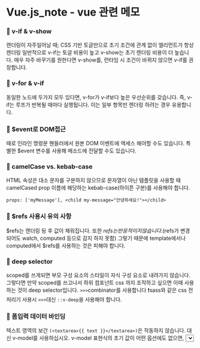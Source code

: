 # Vue.js_note - vue 관련 메모

### 🔶 v-if & v-show
렌더링이 자주일어날 때; CSS 기반 토글만으로 초기 조건에 관계 없이 엘리먼트가 항상 렌더링
일반적으로 v-if는 토글 비용이 높고 v-show는 초기 렌더링 비용이 더 높습니다. 매우 자주 바꾸기를 원한다면 v-show를, 런타임 시 조건이 바뀌지 않으면 v-if를 권장합니다.

### 🔶 v-for & v-if
동일한 노드에 두가지 모두 있다면, v-for가 v-if보다 높은 우선순위를 갖습니다. 즉, v-if는 루프가 반복될 때마다 실행됩니다. 이는 일부 항목만 렌더링 하려는 경우 유용합니다.

### 🔶 $event로 DOM접근
때로 인라인 명령문 핸들러에서 원본 DOM 이벤트에 액세스 해야할 수도 있습니다. 특별한 $event 변수를 사용해 메소드에 전달할 수도 있습니다.

### 🔶 camelCase vs. kebab-case
HTML 속성은 대소 문자를 구분하지 않으므로 문자열이 아닌 템플릿을 사용할 때 camelCased prop 이름에 해당하는 kebab-case(하이픈 구분)를 사용해야 합니다.
```
props: ['myMessage'], <child my-message="안녕하세요!"></child>
```

### 🔶 $refs 사용시 유의 사항
$refs는 랜더링 됭 후 값이 채워집니다. 또한 $refs는 반응적이지 않습니다.($refs가 변경 되어도 watch, computed 등으로 감지 하지 못함) 그렇기 때문에 template에서나 computed에서 $refs를 사용하는 것은 피해야 합니다.

### 🔶 deep selector
scoped를 쓰게되면 부모 구성 요소의 스타일이 자식 구성 요소로 내려가지 않습니다.
그렇다면 만약 scoped를 쓰고나서 하위 컴포넌트 css 까지 조작하고 싶으면 이때 사용하는 것이 deep selector입니다.
`>>>`combinator를 사용합니다
❗️sass와 같은 css 전처리기 사용시 `>>>`대신 `::v-deep`을 사용해야 합니다.

### 🔶 폼입력 데이터 바인딩
텍스트 영역의 보간 `(<textarea>{{ text }}</textarea>)`은 작동하지 않습니다. 대신 v-model를 사용하십시오.
v-model 표현식의 초기 값이 어떤 옵션에도 없으면, <select> 엘리먼트는 “선택없음” 상태로 렌더링됩니다. iOS에서는 이 경우 변경 이벤트가 발생하지 않아 사용자가 첫 번째 항목을 선택할 수 없게됩니다. 사용하지 않는 옵션에 빈 값을 넣는 것이 좋습니다.

